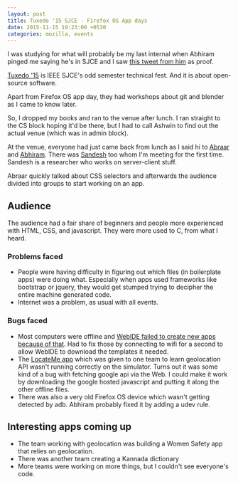 ```yaml
---
layout: post
title: Tuxedo '15 SJCE - Firefox OS App days
date: 2015-11-15 19:23:00 +0530
categories: mozilla, events
---
```


I was studying for what will probably be my last internal when Abhiram pinged me saying he's in SJCE and I saw [this tweet from him](https://twitter.com/abhi12ravi/status/665764798026481664) as proof.

[Tuxedo '15](http://ieeesjce.com/tuxedo15/) is IEEE SJCE's odd semester technical fest. And it is about open-source software.

Apart from Firefox OS app day, they had workshops about git and blender as I came to know later.

So, I dropped my books and ran to the venue after lunch. I ran straight to the CS block hoping it'd be there, but I had to call Ashwin to find out the actual venue (which was in admin block).

At the venue, everyone had just came back from lunch as I said hi to [Abraar](https://mozillians.org/u/abraarsyed/) and [Abhiram](https://mozillians.org/u/abhi12ravi/). There was [Sandesh](https://mozillians.org/u/cyberbeast/) too whom I'm meeting for the first time. Sandesh is a researcher who works on server-client stuff.

Abraar quickly talked about CSS selectors and afterwards the audience divided into groups to start working on an app.

## Audience

The audience had a fair share of beginners and people more experienced with HTML, CSS, and javascript. They were more used to C, from what I heard.

### Problems faced
* People were having difficulty in figuring out which files (in boilerplate apps) were doing what. Especially when apps used frameworks like bootstrap or jquery, they would get stumped trying to decipher the entire machine generated code.
* Internet was a problem, as usual with all events.

### Bugs faced

* Most computers were offline and [WebIDE failed to create new apps because of that](https://bugzilla.mozilla.org/show_bug.cgi?id=1224913). Had to fix those by connecting to wifi for a second to allow WebIDE to download the templates it needed.
* The [LocateMe app](https://github.com/rominirani/LocateMe) which was given to one team to learn geolocation API wasn't running correctly on the simulator. Turns out it was some kind of a bug with fetching google api via the Web. I could make it work by downloading the google hosted javascript and putting it along the other offline files.
* There was also a very old Firefox OS device which wasn't getting detected by adb. Abhiram probably fixed it by adding a udev rule.

## Interesting apps coming up

* The team working with geolocation was building a Women Safety app that relies on geolocation.
* There was another team creating a Kannada dictionary
* More teams were working on more things, but I couldn't see everyone's code.
